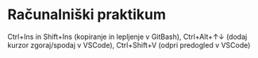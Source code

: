 # Računalniški praktikum
Ctrl+Ins in Shift+Ins (kopiranje in lepljenje v GitBash), Ctrl+Alt+↑↓ (dodaj kurzor zgoraj/spodaj v VSCode), Ctrl+Shift+V (odpri predogled v VSCode)
